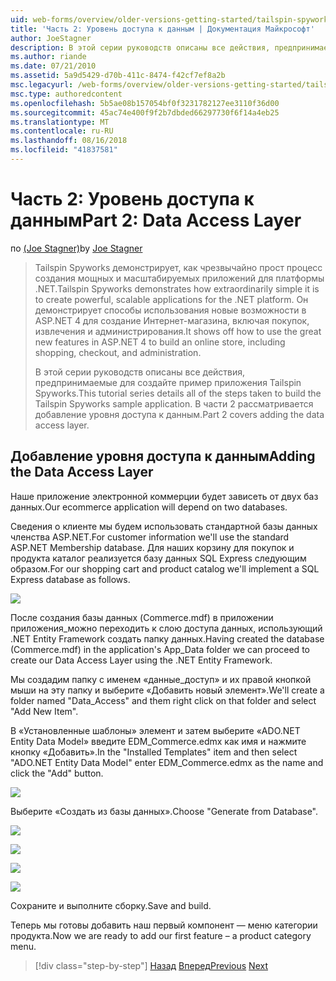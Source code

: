 ```yaml
---
uid: web-forms/overview/older-versions-getting-started/tailspin-spyworks/tailspin-spyworks-part-2
title: 'Часть 2: Уровень доступа к данным | Документация Майкрософт'
author: JoeStagner
description: В этой серии руководств описаны все действия, предпринимаемые для создайте пример приложения Tailspin Spyworks. В части 2 рассматривается добавление уровня доступа к данным.
ms.author: riande
ms.date: 07/21/2010
ms.assetid: 5a9d5429-d70b-411c-8474-f42cf7ef8a2b
msc.legacyurl: /web-forms/overview/older-versions-getting-started/tailspin-spyworks/tailspin-spyworks-part-2
msc.type: authoredcontent
ms.openlocfilehash: 5b5ae08b157054bf0f3231782127ee3110f36d00
ms.sourcegitcommit: 45ac74e400f9f2b7dbded66297730f6f14a4eb25
ms.translationtype: MT
ms.contentlocale: ru-RU
ms.lasthandoff: 08/16/2018
ms.locfileid: "41837581"
---
```

<a name="part-2-data-access-layer"></a><span data-ttu-id="8230c-104">Часть 2: Уровень доступа к данным</span><span class="sxs-lookup"><span data-stu-id="8230c-104">Part 2: Data Access Layer</span></span>
====================
<span data-ttu-id="8230c-105">по [(Joe Stagner)](https://github.com/JoeStagner)</span><span class="sxs-lookup"><span data-stu-id="8230c-105">by [Joe Stagner](https://github.com/JoeStagner)</span></span>

> <span data-ttu-id="8230c-106">Tailspin Spyworks демонстрирует, как чрезвычайно прост процесс создания мощных и масштабируемых приложений для платформы .NET.</span><span class="sxs-lookup"><span data-stu-id="8230c-106">Tailspin Spyworks demonstrates how extraordinarily simple it is to create powerful, scalable applications for the .NET platform.</span></span> <span data-ttu-id="8230c-107">Он демонстрирует способы использования новые возможности в ASP.NET 4 для создание Интернет-магазина, включая покупок, извлечения и администрирования.</span><span class="sxs-lookup"><span data-stu-id="8230c-107">It shows off how to use the great new features in ASP.NET 4 to build an online store, including shopping, checkout, and administration.</span></span>
> 
> <span data-ttu-id="8230c-108">В этой серии руководств описаны все действия, предпринимаемые для создайте пример приложения Tailspin Spyworks.</span><span class="sxs-lookup"><span data-stu-id="8230c-108">This tutorial series details all of the steps taken to build the Tailspin Spyworks sample application.</span></span> <span data-ttu-id="8230c-109">В части 2 рассматривается добавление уровня доступа к данным.</span><span class="sxs-lookup"><span data-stu-id="8230c-109">Part 2 covers adding the data access layer.</span></span>


## <a id="_Toc260221668"></a>  <span data-ttu-id="8230c-110">Добавление уровня доступа к данным</span><span class="sxs-lookup"><span data-stu-id="8230c-110">Adding the Data Access Layer</span></span>

<span data-ttu-id="8230c-111">Наше приложение электронной коммерции будет зависеть от двух баз данных.</span><span class="sxs-lookup"><span data-stu-id="8230c-111">Our ecommerce application will depend on two databases.</span></span>

<span data-ttu-id="8230c-112">Сведения о клиенте мы будем использовать стандартной базы данных членства ASP.NET.</span><span class="sxs-lookup"><span data-stu-id="8230c-112">For customer information we'll use the standard ASP.NET Membership database.</span></span> <span data-ttu-id="8230c-113">Для наших корзину для покупок и продукта каталог реализуется базу данных SQL Express следующим образом.</span><span class="sxs-lookup"><span data-stu-id="8230c-113">For our shopping cart and product catalog we'll implement a SQL Express database as follows.</span></span>

![](tailspin-spyworks-part-2/_static/image1.jpg)

<span data-ttu-id="8230c-114">После создания базы данных (Commerce.mdf) в приложении приложения\_можно переходить к слою доступа данных, использующий .NET Entity Framework создать папку данных.</span><span class="sxs-lookup"><span data-stu-id="8230c-114">Having created the database (Commerce.mdf) in the application's App\_Data folder we can proceed to create our Data Access Layer using the .NET Entity Framework.</span></span>

<span data-ttu-id="8230c-115">Мы создадим папку с именем «данные\_доступ» и их правой кнопкой мыши на эту папку и выберите «Добавить новый элемент».</span><span class="sxs-lookup"><span data-stu-id="8230c-115">We'll create a folder named "Data\_Access" and them right click on that folder and select "Add New Item".</span></span>

<span data-ttu-id="8230c-116">В «Установленные шаблоны» элемент и затем выберите «ADO.NET Entity Data Model» введите EDM\_Commerce.edmx как имя и нажмите кнопку «Добавить».</span><span class="sxs-lookup"><span data-stu-id="8230c-116">In the "Installed Templates" item and then select "ADO.NET Entity Data Model" enter EDM\_Commerce.edmx as the name and click the "Add" button.</span></span>

![](tailspin-spyworks-part-2/_static/image2.jpg)

<span data-ttu-id="8230c-117">Выберите «Создать из базы данных».</span><span class="sxs-lookup"><span data-stu-id="8230c-117">Choose "Generate from Database".</span></span>

![](tailspin-spyworks-part-2/_static/image1.png)

![](tailspin-spyworks-part-2/_static/image2.png)

![](tailspin-spyworks-part-2/_static/image3.png)

![](tailspin-spyworks-part-2/_static/image3.jpg)

<span data-ttu-id="8230c-118">Сохраните и выполните сборку.</span><span class="sxs-lookup"><span data-stu-id="8230c-118">Save and build.</span></span>

<span data-ttu-id="8230c-119">Теперь мы готовы добавить наш первый компонент — меню категории продукта.</span><span class="sxs-lookup"><span data-stu-id="8230c-119">Now we are ready to add our first feature – a product category menu.</span></span>

> [!div class="step-by-step"]
> <span data-ttu-id="8230c-120">[Назад](tailspin-spyworks-part-1.md)
> [Вперед](tailspin-spyworks-part-3.md)</span><span class="sxs-lookup"><span data-stu-id="8230c-120">[Previous](tailspin-spyworks-part-1.md)
[Next](tailspin-spyworks-part-3.md)</span></span>
